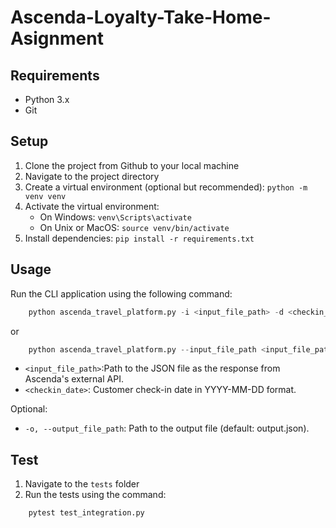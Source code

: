 # Ascenda-Loyalty-Take-Home-Asignment

## Requirements
- Python 3.x
- Git

## Setup
1. Clone the project from Github to your local machine
2. Navigate to the project directory
3. Create a virtual environment (optional but recommended): ```python -m venv venv```
4. Activate the virtual environment:
    - On Windows: ```venv\Scripts\activate```
    - On Unix or MacOS: ```source venv/bin/activate```
5. Install dependencies: ```pip install -r requirements.txt```

## Usage
Run the CLI application using the following command:
```python
    python ascenda_travel_platform.py -i <input_file_path> -d <checkin_date>
```
or
```python
    python ascenda_travel_platform.py --input_file_path <input_file_path> --checkin_date <checkin_date>
```
- `<input_file_path>`:Path to the JSON file as the response from Ascenda's external API.
- `<checkin_date>`: Customer check-in date in YYYY-MM-DD format.


Optional:
- `-o, --output_file_path`:  Path to the output file (default: output.json).

## Test
1. Navigate to the `tests` folder
2. Run the tests using the command:
```python
    pytest test_integration.py
```

